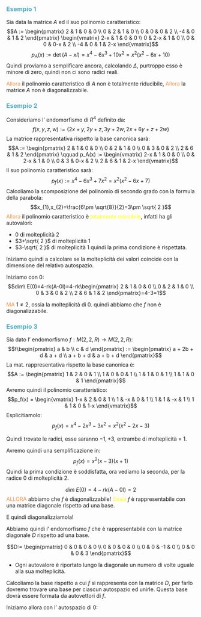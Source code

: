 ### <font color="#4bacc6">Esempio 1</font>
Sia data la matrice $A$ ed il suo polinomio caratteristico:
$$A := \begin{pmatrix}
2 & 1 & 0 & 0 \\
0 & 2 & 1 & 0 \\
0 & 0 & 0 & 2 \\
-4 & 0 & 1 & 2
\end{pmatrix}
\begin{vmatrix}
2-x & 1 & 0 & 0 \\
0 & 2-x & 1 & 0 \\
0 & 0 & 0-x & 2 \\
-4 & 0 & 1 & 2-x
\end{vmatrix}$$
$$p_{A}(x):=\det(A-xI)=x^4-6x^3+10x^2=x^2(x^2-6x+10)$$
Quindi proviamo a semplificare ancora, calcolando $\Delta$, purtroppo esso è minore di zero, quindi non ci sono radici reali.

<font color="#f79646">Allora</font> il polinomio caratteristico di $A$ non è totalmente riducibile,
<font color="#f79646">Allora</font> la matrice $A$ non è diagonalizzabile.

### <font color="#4bacc6">Esempio 2</font>
Consideriamo l’ endomorfismo di $R^4$ definito da:
$$f(x,y,z,w):=(2x+y,2y+z,3y+2w,2x+6y+z+2w)$$
La matrice rappresentativa rispetto la base canonica sarà:
$$A := \begin{pmatrix}
2 & 1 & 0 & 0 \\
0 & 2 & 1 & 0 \\
0 & 3 & 0 & 2 \\
2 & 6 & 1 & 2
\end{pmatrix}
\qquad
p_A(x) := \begin{vmatrix}
2-x & 1 & 0 & 0 \\
0 & 2-x & 1 & 0 \\
0 & 3 & 0-x & 2 \\
2 & 6 & 1 & 2-x
\end{vmatrix}$$
Il suo polinomio caratteristico sarà:
$$p_{f}(x):=x^4-6x^3+7x^2=x^2(x^2-6x+7)$$
Calcoliamo la scomposizione del polinomio di secondo grado con la formula della parabola:
$$x_{1},x_{2}=\frac{6\pm \sqrt{8}}{2}=3\pm \sqrt{ 2 }$$
<font color="#f79646">Allora</font> il polinomio caratteristico è <font color="#ffff00">totalmente riducibile</font>, infatti ha gli autovalori:
- $0$ di molteplicità $2$
- $3+\sqrt{ 2 }$ di molteplicità $1$
- $3-\sqrt{ 2 }$ di molteplicità $1$
quindi la prima condizione è rispettata.

Iniziamo quindi a calcolare se la molteplicità dei valori coincide con la dimensione del relativo autospazio.

Iniziamo con $0$:
$$dim\ E(0)=4-rk(A-0I)=4-rk\begin{pmatrix}
2 & 1 & 0 & 0 \\
0 & 2 & 1 & 0 \\
0 & 3 & 0 & 2 \\
2 & 6 & 1 & 2
\end{pmatrix}=4-3=1$$

<font color="#f79646">MA</font> $1\neq 2$, ossia la molteplicità di $0$. quindi abbiamo che $f$ non è diagonalizzabile.

### <font color="#4bacc6">Esempio 3</font>
Sia dato l’ endomorfismo $f:M(2,2,R)\to M(2,2,R)$:
$$f\begin{pmatrix}
a & b \\
c & d
\end{pmatrix} := \begin{pmatrix}
a + 2b + d & a + d \\
a + b + d & a + b + d
\end{pmatrix}$$
La mat. rappresentativa rispetto la base canonica è:
$$A := \begin{pmatrix}
1 & 2 & 0 & 1 \\
1 & 0 & 0 & 1 \\
1 & 1 & 0 & 1 \\
1 & 1 & 0 & 1
\end{pmatrix}$$
Avremo quindi il polinomio caratteristico: 
$$p_f(x) = \begin{vmatrix}
1-x & 2 & 0 & 1 \\
1 & -x & 0 & 1 \\
1 & 1 & -x & 1 \\
1 & 1 & 0 & 1-x
\end{vmatrix}$$
Esplicitiamolo:
$$p_{f}(x)=x^4-2x^3-3x^2=x^2(x^2-2x-3)$$

Quindi trovate le radici, esse saranno $-1,+3$, entrambe di molteplicità = 1.

Avremo quindi una semplificazione in:
$$p_{f}(x)=x^2(x-3)(x+1)$$
Quindi la prima condizione è soddisfatta, ora vediamo la seconda, per la radice 0 di molteplicità 2.

$$dim\ E(0)=4-rk(A-0I)=2$$
<font color="#f79646">ALLORA</font> abbiamo che $f$ è diagonalizzabile!
<font color="#ffff00">Ossia</font> $f$ è rappresentabile con una matrice diagonale rispetto ad una base.

E quindi diagonalizziamola!

Abbiamo quindi l’ endomorfismo $f$ che è rappresentabile con la matrice diagonale $D$ rispetto ad una base.

$$D:= \begin{pmatrix}
0 & 0 & 0 & 0 \\
0 & 0 & 0 & 0 \\
0 & 0 & -1 & 0 \\
0 & 0 & 0 & 3
\end{pmatrix}$$
- Ogni autovalore è riportato lungo la diagonale un numero di volte uguale alla sua molteplicità.

Calcoliamo la base rispetto a cui $f$ si rappresenta con la matrice $D$, per farlo dovremo trovare una base per ciascun autospazio ed unirle. Questa base dovrà essere formata da autovettori di $f$.

Iniziamo allora con l’ autospazio di $0$:
